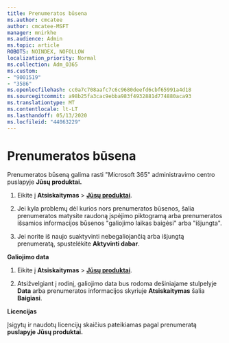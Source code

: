 ```yaml
---
title: Prenumeratos būsena
ms.author: cmcatee
author: cmcatee-MSFT
manager: mnirkhe
ms.audience: Admin
ms.topic: article
ROBOTS: NOINDEX, NOFOLLOW
localization_priority: Normal
ms.collection: Adm_O365
ms.custom:
- "9001519"
- "3586"
ms.openlocfilehash: cc0a7c708aafc7c6c9680deefd6cbf65991a4d18
ms.sourcegitcommit: a98b25fa3cac9ebba983f4932881d774880aca93
ms.translationtype: MT
ms.contentlocale: lt-LT
ms.lasthandoff: 05/13/2020
ms.locfileid: "44063229"
---
```

# <a name="subscription-status"></a>Prenumeratos būsena

Prenumeratos būseną galima rasti "Microsoft 365" administravimo centro puslapyje **Jūsų produktai.**

1. Eikite į **Atsiskaitymas**  >  **[Jūsų produktai](https://go.microsoft.com/fwlink/p/?linkid=842054)**.

2. Jei kyla problemų dėl kurios nors prenumeratos būsenos, šalia prenumeratos matysite raudoną įspėjimo piktogramą arba prenumeratos išsamios informacijos būsenos "galiojimo laikas baigėsi" arba "išjungta".

3. Jei norite iš naujo suaktyvinti nebegaliojančią arba išjungtą prenumeratą, spustelėkite **Aktyvinti dabar**.

**Galiojimo data**

1. Eikite į **Atsiskaitymas**  >  **[Jūsų produktai](https://go.microsoft.com/fwlink/p/?linkid=842054)**.

2. Atsižvelgiant į rodinį, galiojimo data bus rodoma dešiniajame stulpelyje **Data** arba prenumeratos informacijos skyriuje **Atsiskaitymas** šalia **Baigiasi**.

**Licencijas**

Įsigytų ir naudotų licencijų skaičius pateikiamas pagal prenumeratą **puslapyje Jūsų produktai.**


